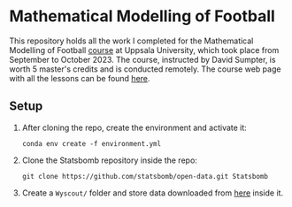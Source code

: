 # Mathematical Modelling of Football
This repository holds all the work I completed for the Mathematical Modelling of Football
[course](https://www.uu.se/en/study/course?query=1RT001) at Uppsala University, which took place from September to 
October 2023. The course, instructed by David Sumpter, is worth 5 master's credits and is conducted remotely. The course
web page with all the lessons can be found [here](https://soccermatics.readthedocs.io/en/latest/index.html).


## Setup
1. After cloning the repo, create the environment and activate it:
    ```commandline
    conda env create -f environment.yml
    ```
2. Clone the Statsbomb repository inside the repo:
    ```
    git clone https://github.com/statsbomb/open-data.git Statsbomb
    ```
3. Create a `Wyscout/` folder and store data downloaded from 
[here](https://figshare.com/collections/Soccer_match_event_dataset/4415000/5) inside it.